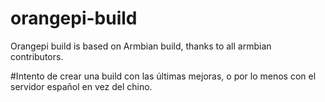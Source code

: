 # orangepi-build

Orangepi build is based on Armbian build, thanks to all armbian contributors.

#Intento de crear una build con las últimas mejoras, o por lo menos con el servidor español en vez del chino. 
